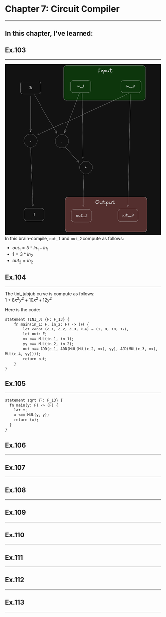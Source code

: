 # Chapter 7: Circuit Compiler
---
In this chapter, I've learned:
- 

## **Ex.103**
---

![](attachments/ex103_brain_compile.png)
In this brain-compile, ```out_1``` and ```out_2``` compute as follows:
- $out_1 = 3 * in_1 + in_1$
- $1 = 3 * in_2$
- $out_2 = in_2$

## **Ex.104**
---

The tini_jubjub curve is compute as follows:  
$1+8x^2y^2+10x^2+12y^2$

Here is the code:
```
statement TINI_JJ {F: F_13} {
    fn main(in_1: F, in_2: F) -> (F) {
        let const (c_1, c_2, c_3, c_4) = (1, 8, 10, 12);
        let out: F;
        xx <== MUL(in_1, in_1);
        yy <== MUL(in_2, in_2);
        out <== ADD(c_1, ADD(MUL(MUL(c_2, xx), yy), ADD(MUL(c_3, xx), MUL(c_4, yy))));
        return out;
    }
}

```

## **Ex.105**
---

```
statement sqrt {F: F_13} {
  fn main(y: F) -> (F) {
    let x;
    x <== MUL(y, y);
    return (x);
  }
}
```

## **Ex.106**
---

## **Ex.107**
---

## **Ex.108**
---

## **Ex.109**
---

## **Ex.110**
---

## **Ex.111**
---

## **Ex.112**
---

## **Ex.113**
---
